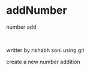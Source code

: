 # addNumber
number add

<br>

writter by rishabh soni  using git

<p> create a new number addition </p>
